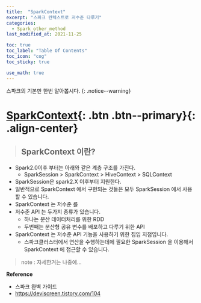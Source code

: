 ```yaml
---
title:  "SparkContext"
excerpt: "스파크 컨텍스트로 저수준 다루기"
categories:
  - Spark_other_method
last_modified_at: 2021-11-25

toc: true
toc_label: "Table Of Contents"
toc_icon: "cog"
toc_sticky: true

use_math: true
---
```


스파크의 기본만 한번 알아봅시다.
{: .notice--warning}

# [SparkContext](#link){: .btn .btn--primary}{: .align-center}

> ## SparkContext 이란?

- Spark2.0이후 부터는 아래와 같은 계층 구조를 가진다.
  - SparkSession > SparkContext > HiveContext > SQLContext
- SparkSession은 spark2.X 이후부터 지원한다.
- 일반적으로 SparkContext 에서 구현되는 것들은 모두 SparkSession 에서 사용할 수 있습니다.
- SparkContext 는 저수준 를 
- 저수준 API 는 두가지 종류가 있습니다.
  - 하나는 분산 데이터처리를 위한 RDD
  - 두번째는 분산형 공유 변수를 배포하고 다루기 위한 API
- SparkContext 는 저수준 API 기능을 사용하기 위한 짐입 지점입니다.
  - 스파크클러스터에서 연산을 수행하는데에 필요한 SparkSession 을 이용해서 SparkContext 에 접근할 수 있습니다.

> note : 자세한거는 나중에...

**Reference**

- 스파크 완벽 가이드
- <https://deviscreen.tistory.com/104>

